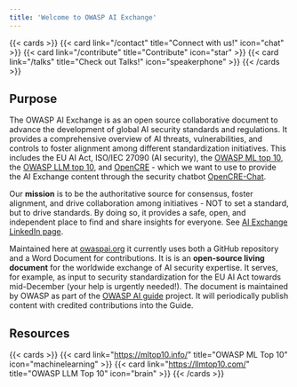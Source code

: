 ```yaml
---
title: 'Welcome to OWASP AI Exchange'
---
```


{{< cards >}}
    {{< card link="/contact" title="Connect with us!" icon="chat" >}}
    {{< card link="/contribute" title="Contribute" icon="star" >}}
    {{< card link="/talks" title="Check out Talks!" icon="speakerphone" >}}
{{< /cards >}}

## Purpose

The OWASP AI Exchange is as an open source collaborative document to advance the development of global AI security standards and regulations. It provides a comprehensive overview of AI threats, vulnerabilities, and controls to foster alignment among different standardization initiatives. This includes the EU AI Act, ISO/IEC 27090 (AI security), the [OWASP ML top 10](https://mltop10.info/), the [OWASP LLM top 10](https://llmtop10.com/), and [OpenCRE](https://opencre.org) - which we want to use to provide the AI Exchange content through the security chatbot [OpenCRE-Chat](https://opencre.org/chatbot).

Our **mission** is to be the authoritative source for consensus, foster alignment, and drive collaboration among initiatives - NOT to set a standard, but to drive standards. By doing so, it provides a safe, open, and independent place to find and share insights for everyone. See [AI Exchange LinkedIn page](https://www.linkedin.com/company/owasp-ai-exchange/).

Maintained here at [owaspai.org](https://owaspai.org) it currently uses both a GitHub repository and a Word Document for contributions. It is is an **open-source living document** for the worldwide exchange of AI security expertise. It serves, for example, as input to security standardization for the EU AI Act towards mid-December (your help is urgently needed!). The document is maintained by OWASP as part of the [OWASP AI guide](https://owasp.org/www-project-ai-security-and-privacy-guide/) project. It will periodically publish content with credited contributions into the Guide.

## Resources

{{< cards >}}
    {{< card link="https://mltop10.info/" title="OWASP ML Top 10" icon="machinelearning" >}}
    {{< card link="https://llmtop10.com/" title="OWASP LLM Top 10" icon="brain" >}}
{{< /cards >}}
